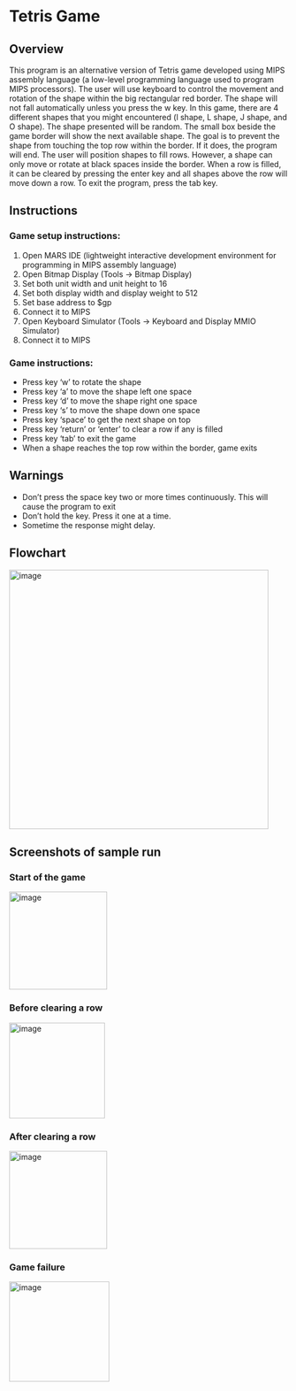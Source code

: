 # Tetris Game
## Overview 
This program is an alternative version of Tetris game developed using MIPS assembly language (a low-level programming language used to program MIPS processors). The user will use keyboard to control the movement and rotation of the shape within the big rectangular red border. The shape will not fall automatically unless you press the w key. In this game, there are 4 different shapes that you might encountered (l shape, L shape, J shape, and O shape). The shape presented will be random. The small box beside the game border will show the next available shape. The goal is to prevent the shape from touching the top row within the border. If it does, the program will end. The user will position shapes to fill rows. However, a shape can only move or rotate at black spaces inside the border. When a row is filled, it can be cleared by pressing the enter key and all shapes above the row will move down a row. To exit the program, press the tab key.

## Instructions
### Game setup instructions: 
1.	Open MARS IDE (lightweight interactive development environment for programming in MIPS assembly language)
2.	Open Bitmap Display (Tools -> Bitmap Display)
3.	Set both unit width and unit height to 16
4.	Set both display width and display weight to 512
5.	Set base address to $gp
6.	Connect it to MIPS
7.	Open Keyboard Simulator (Tools -> Keyboard and Display MMIO Simulator)
8.	Connect it to MIPS
### Game instructions: 
- Press key ‘w’ to rotate the shape
- Press key ‘a’ to move the shape left one space
- Press key ‘d’ to move the shape right one space
- Press key ‘s’ to move the shape down one space
- Press key ‘space’ to get the next shape on top
- Press key ‘return’ or ‘enter’ to clear a row if any is filled
- Press key ‘tab’ to exit the game
- When a shape reaches the top row within the border, game exits

## Warnings
- Don’t press the space key two or more times continuously. This will cause the program to exit
- Don’t hold the key. Press it one at a time. 
- Sometime the response might delay.

## Flowchart
<img width="469" alt="image" src="https://github.com/user-attachments/assets/abfd1772-3297-45bf-a675-7ea7fbe34d35" />

## Screenshots of sample run
### Start of the game
<img width="177" alt="image" src="https://github.com/user-attachments/assets/ba718e15-6845-4e34-bf59-d9afb640d127" />

### Before clearing a row
<img width="173" alt="image" src="https://github.com/user-attachments/assets/14859b68-db8b-4f59-91d7-c5cb9a94eb47" />

### After clearing a row
<img width="177" alt="image" src="https://github.com/user-attachments/assets/e215022b-abcf-4a4e-95b3-1c33e80a8939" />

### Game failure
<img width="181" alt="image" src="https://github.com/user-attachments/assets/573596c8-a287-4630-9a13-9b9ec55410c3" />


